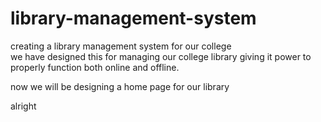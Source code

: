 # library-management-system
creating a library management system for our college
<br>
we have designed this for managing our college library giving it power to properly function both online and offline.
 
 now we will be designing a home page for our library

alright

